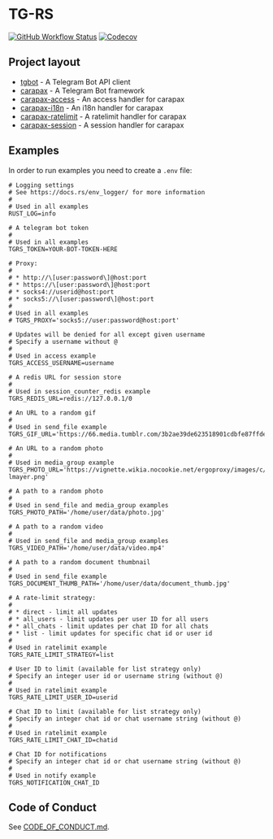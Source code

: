 # TG-RS

[![GitHub Workflow Status](https://img.shields.io/github/workflow/status/tg-rs/tg-rs/CI?style=flat-square)](https://github.com/tg-rs/tg-rs/actions/)
[![Codecov](https://img.shields.io/codecov/c/github/tg-rs/tg-rs.svg?style=flat-square)](https://codecov.io/gh/tg-rs/tg-rs)

## Project layout

- [tgbot](tgbot) - A Telegram Bot API client
- [carapax](carapax) - A Telegram Bot framework
- [carapax-access](carapax-access) - An access handler for carapax
- [carapax-i18n](carapax-i18n) - An i18n handler for carapax
- [carapax-ratelimit](carapax-ratelimit) - A ratelimit handler for carapax
- [carapax-session](carapax-session) - A session handler for carapax

## Examples

In order to run examples you need to create a `.env` file:

```
# Logging settings
# See https://docs.rs/env_logger/ for more information
#
# Used in all examples
RUST_LOG=info

# A telegram bot token
#
# Used in all examples
TGRS_TOKEN=YOUR-BOT-TOKEN-HERE

# Proxy:
#
# * http://\[user:password\]@host:port
# * https://\[user:password\]@host:port
# * socks4://userid@host:port
# * socks5://\[user:password\]@host:port
#
# Used in all examples
# TGRS_PROXY='socks5://user:password@host:port'

# Updates will be denied for all except given username
# Specify a username without @
#
# Used in access example
TGRS_ACCESS_USERNAME=username

# A redis URL for session store
#
# Used in session_counter_redis example
TGRS_REDIS_URL=redis://127.0.0.1/0

# An URL to a random gif
#
# Used in send_file example
TGRS_GIF_URL='https://66.media.tumblr.com/3b2ae39de623518901cdbfe87ffde31c/tumblr_mjq1rm7O6Q1racqsfo1_400.gif'

# An URL to a random photo
#
# Used in media_group example
TGRS_PHOTO_URL='https://vignette.wikia.nocookie.net/ergoproxy/images/c/c5/Re-lmayer.png'

# A path to a random photo
#
# Used in send_file and media_group examples
TGRS_PHOTO_PATH='/home/user/data/photo.jpg'

# A path to a random video
#
# Used in send_file and media_group examples
TGRS_VIDEO_PATH='/home/user/data/video.mp4'

# A path to a random document thumbnail
#
# Used in send_file example
TGRS_DOCUMENT_THUMB_PATH='/home/user/data/document_thumb.jpg'

# A rate-limit strategy:
#
# * direct - limit all updates
# * all_users - limit updates per user ID for all users
# * all_chats - limit updates per chat ID for all chats
# * list - limit updates for specific chat id or user id
#
# Used in ratelimit example
TGRS_RATE_LIMIT_STRATEGY=list

# User ID to limit (available for list strategy only)
# Specify an integer user id or username string (without @)
#
# Used in ratelimit example
TGRS_RATE_LIMIT_USER_ID=userid

# Chat ID to limit (available for list strategy only)
# Specify an integer chat id or chat username string (without @)
#
# Used in ratelimit example
TGRS_RATE_LIMIT_CHAT_ID=chatid

# Chat ID for notifications
# Specify an integer chat id or chat username string (without @)
#
# Used in notify example
TGRS_NOTIFICATION_CHAT_ID
```

## Code of Conduct

See [CODE_OF_CONDUCT.md](CODE_OF_CONDUCT.md).
